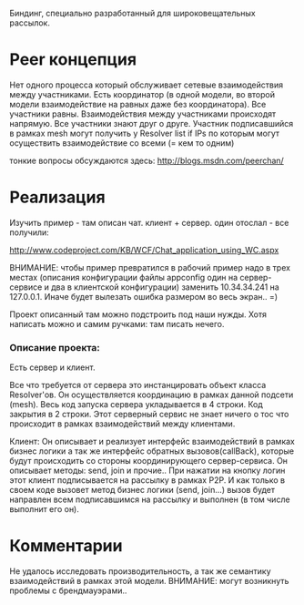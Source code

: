 Биндинг, специально разработанный для широковещательных рассылок.

# Peer концепция #

Нет одного процесса который обслуживает сетевые взаимодействия между участниками. Есть координатор (в одной модели, во второй модели взаимодействие на равных даже без координатора). Все участники равны. Взаимодействия между участниками происходят напрямую. Все участники знают друг о друге. Участник подписавшийся в рамках mesh могут получить у Resolver list if IPs по которым могут осуществить взаимодействие со всеми (= кем то одним)

тонкие вопросы обсуждаются здесь: http://blogs.msdn.com/peerchan/

# Реализация #

Изучить пример - там описан чат. клиент + сервер. один отослал - все получили:

http://www.codeproject.com/KB/WCF/Chat_application_using_WC.aspx

ВНИМАНИЕ: чтобы пример превратился в рабочий пример надо в трех местах (описания конфигурации файлы appconfig один на сервер-сервисе и два в клиентской конфигурации) заменить 10.34.34.241 на 127.0.0.1. Иначе будет вылезать ошибка размером во весь экран.. =)

Проект описанный там можно подстроить под наши нужды. Хотя написать можно и самим ручками: там писать нечего.

### Описание проекта: ###

Есть сервер и клиент.

Все что требуется от сервера это инстанцировать объект класса Resolver'ов. Он осуществляется координацию в рамках данной подсети (mesh). Весь код запуска сервера укладывается в 4 строки. Код закрытия в 2 строки. Этот серверный сервис не знает ничего о тос что происходит в рамках взаимодействий между клиентами.

Клиент: Он описывает и реализует интерфейс взаимодействий в рамках бизнес логики а так же интерфейс обратных вызовов(callBack), которые будут происходить со стороны координирующего сервер-сервиса. Он описывает методы:  send, join и прочие.. При нажатии на кнопку логин этот клиент подписывается на рассылку в рамках P2P. И как только в своем коде вызовет метод бизнес логики (send, join...) вызов будет направлен всем подписавшимся на рассылку и выполнен (в том числе выполнит его он).

# Комментарии #
Не удалось исследовать производительность, а так же семантику взаимодействий в рамках этой модели.
ВНИМАНИЕ: могут возникнуть проблемы с брендмауэрами..